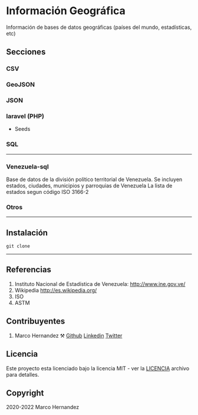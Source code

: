 # Información Geográfica

Información de bases de datos geográficas (países del mundo, estadísticas, etc)

## Secciones

### CSV

### GeoJSON

### JSON

### laravel (PHP)
- Seeds

### SQL

---
### Venezuela-sql
Base de datos de la división político territorial de Venezuela. 
Se incluyen estados, ciudades, municipios y parroquias de Venezuela
La lista de estados segun código ISO 3166-2

### Otros

---

## Instalación

<code>git clone </code>

---
## Referencias

1. Instituto Nacional de Estadística de Venezuela: http://www.ine.gov.ve/
2. Wikipedia http://es.wikipedia.org/
3. ISO
4. ASTM

## Contribuyentes

1. Marco Hernandez :hammer_and_pick: [Github](marcoah) [Linkedin](linkedin) [Twitter](twitter)

## Licencia

Este proyecto esta licenciado bajo la licencia MIT - ver la [LICENCIA](LICENSE) archivo para detalles.

## Copyright
2020-2022 Marco Hernandez